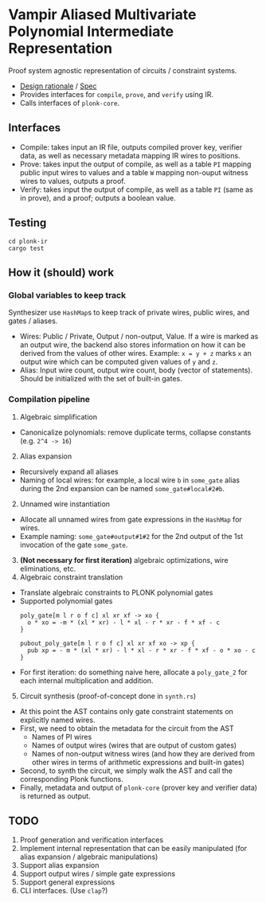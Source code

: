 # Vampir Aliased Multivariate Polynomial Intermediate Representation

Proof system agnostic representation of circuits / constraint systems.

- [Design rationale](./ir_design.md) / [Spec](./ir_spec.md)
- Provides interfaces for `compile`, `prove`, and `verify` using IR.
- Calls interfaces of `plonk-core`.

## Interfaces

- Compile: takes input an IR file, outputs compiled prover key, verifier data, as
  well as necessary metadata mapping IR wires to positions.
- Prove: takes input the output of compile, as well as a table `PI` mapping
  public input wires to values and a table `W` mapping non-ouput witness wires
  to values, outputs a proof.
- Verify: takes input the output of compile, as well as a table `PI` (same as
  in prove), and a proof; outputs a boolean value.

## Testing

```=sh
cd plonk-ir
cargo test
```

## How it (should) work

### Global variables to keep track

Synthesizer use `HashMap`s to keep track of private wires, public wires, and
gates / aliases.

- Wires: Public / Private, Output / non-output, Value. If a wire is marked as
  an output wire, the backend also stores information on how it can be derived
  from the values of other wires. Example: `x = y + z` marks `x` an output wire
  which can be computed given values of `y` and `z`.
- Alias: Input wire count, output wire count, body (vector of statements).
  Should be initialized with the set of built-in gates.

### Compilation pipeline

1. Algebraic simplification
  - Canonicalize polynomials: remove duplicate terms, collapse constants (e.g. `2^4 -> 16`)
2. Alias expansion
  - Recursively expand all aliases
  - Naming of local wires: for example, a local wire `b` in `some_gate` alias
    during the 2nd expansion can be named `some_gate#local#2#b`.
2. Unnamed wire instantiation
  - Allocate all unnamed wires from gate expressions in the `HashMap` for wires.
  - Example naming: `some_gate#output#1#2` for the 2nd output of the 1st invocation of the gate `some_gate`.
3. **(Not necessary for first iteration)** algebraic optimizations, wire eliminations, etc.
4. Algebraic constraint translation
  - Translate algebraic constraints to PLONK polynomial gates
  - Supported polynomial gates
    ```
    poly_gate[m l r o f c] xl xr xf -> xo {
      o * xo = -m * (xl * xr) - l * xl - r * xr - f * xf - c
    }
    ```
    ```
    pubout_poly_gate[m l r o f c] xl xr xf xo -> xp {
      pub xp = - m * (xl * xr) - l * xl - r * xr - f * xf - o * xo - c
    }
    ```
  - For first iteration: do something naive here, allocate a `poly_gate_2`
    for each internal multiplication and addition.
5. Circuit synthesis (proof-of-concept done in `synth.rs`)
  - At this point the AST contains only gate constraint statements on
    explicitly named wires.
  - First, we need to obtain the metadata for the circuit from the AST
    - Names of PI wires
    - Names of output wires (wires that are output of custom gates)
    - Names of non-output witness wires (and how they are derived from other
      wires in terms of arithmetic expressions and built-in gates)
  - Second, to synth the circuit, we simply walk the AST and call the corresponding Plonk functions.
  - Finally, metadata and output of `plonk-core` (prover key and verifier data) is returned as output.

## TODO

1. Proof generation and verification interfaces
2. Implement internal representation that can be easily manipulated (for alias
   expansion / algebraic manipulations)
3. Support alias expansion
4. Support output wires / simple gate expressions
5. Support general expressions
6. CLI interfaces. (Use `clap`?)
